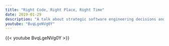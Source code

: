 ```yaml
---
title: "Right Code, Right Place, Right Time"
date: 2019-01-29
description: "A talk about strategic software engineering decisions and timing."
youtube: "BvqLgeNVg0Y"
---
```


{{< youtube BvqLgeNVg0Y >}}